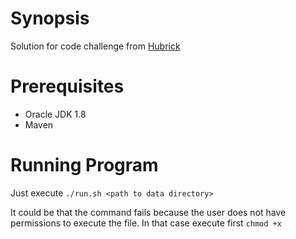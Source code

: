 # Synopsis
Solution for code challenge from [Hubrick](https://github.com/hubrick/hubrick-backend-challenge)

# Prerequisites 
* Oracle JDK 1.8
* Maven

# Running Program
Just execute `./run.sh <path to data directory>`

It could be that the command fails because the user does not have permissions to execute the file. In that case execute 
first `chmod +x`